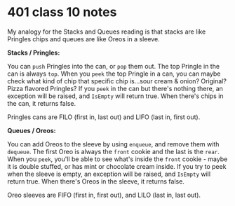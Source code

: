 # 401 class 10 notes

My analogy for the Stacks and Queues reading is that stacks are like Pringles chips and queues are like Oreos in a sleeve.

**Stacks / Pringles:**

You can `push` Pringles into the can, or `pop` them out. The top Pringle in the can is always `top`. When you `peek` the top Pringle in a can, you can maybe check what kind of chip that specific chip is...sour cream & onion? Original? Pizza flavored Pringles? If you `peek` in the can but there's nothing there, an exception will be raised, and `IsEmpty` will return true. When there's chips in the can, it returns false.

Pringles cans are FILO (first in, last out) and LIFO (last in, first out).


**Queues / Oreos:**

You can add Oreos to the sleeve by using `enqueue`, and remove them with `dequeue`. The first Oreo is always the `front` cookie and the last is the `rear`. When you `peek`, you'll be able to see what's inside the `front` cookie - maybe it is double stuffed, or has mint or chocolate cream inside. If you try to peek when the sleeve is empty, an exception will be raised, and `IsEmpty` will return true. When there's Oreos in the sleeve, it returns false.

Oreo sleeves are FIFO (first in, first out), and LILO (last in, last out).